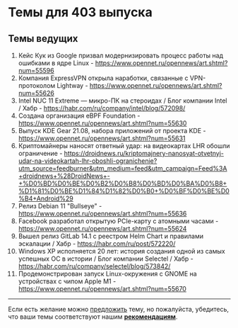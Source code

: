 # Темы для 403 выпуска

## Темы ведущих

1. Кейс Кук из Google призвал модернизировать процесс работы над ошибками в ядре Linux - https://www.opennet.ru/opennews/art.shtml?num=55596
1. Компания ExpressVPN открыла наработки, связанные с VPN-протоколом Lightway - https://www.opennet.ru/opennews/art.shtml?num=55626
1. Intel NUC 11 Extreme — микро-ПК на стероидах / Блог компании Intel / Хабр - https://habr.com/ru/company/intel/blog/572098/
1. Создана организация eBPF Foundation - https://www.opennet.ru/opennews/art.shtml?num=55630
2. Выпуск KDE Gear 21.08, набора приложений от проекта KDE - https://www.opennet.ru/opennews/art.shtml?num=55631
1. Криптомайнеры наносят ответный удар: на видеокартах LHR обошли ограничение - https://droidnews.ru/kriptomajnery-nanosyat-otvetnyj-udar-na-videokartah-lhr-oboshli-ogranichenie?utm_source=feedburner&utm_medium=feed&utm_campaign=Feed%3A+droidnews+%28DroidNews+-+%D0%BD%D0%BE%D0%B2%D0%B8%D0%BD%D0%BA%D0%B8+%D1%81%D0%BE%D1%84%D1%82%D0%B0+%D0%BF%D0%BE%D0%B4+Android%29
1. Релиз Debian 11 "Bullseye" - https://www.opennet.ru/opennews/art.shtml?num=55636
1. Facebook разработал открытую PCIe-карту с атомными часами - https://www.opennet.ru/opennews/art.shtml?num=55624
1. Вышел релиз GitLab 14.1 с реестром Helm Chart и правилами эскалации / Хабр - https://habr.com/ru/post/572220/
1. Windows XP исполняется 20 лет: история создания одной из самых успешных ОС в истории / Блог компании Selectel / Хабр - https://habr.com/ru/company/selectel/blog/573842/
1. Продемонстрирован запуск Linux-окружения с GNOME на устройствах с чипом Apple M1 - https://www.opennet.ru/opennews/art.shtml?num=55670
---

Если есть желание можно [предложить](themes_from_listeners.md) тему, но пожалуйста, убедитесь, что ваши темы соответствуют нашим **[рекомендациям](Recommendations_for_the_proposed_topics.md)**.

